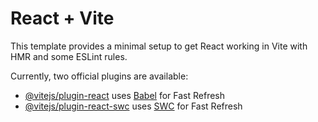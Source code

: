 # React + Vite

This template provides a minimal setup to get React working in Vite with HMR and some ESLint rules.

Currently, two official plugins are available:
<!-- 
1. awesome react component (swipper and keen-slider and react reating)
2. prallax (figed bg-image)
3. nvabar from tailwind

 -->

- [@vitejs/plugin-react](https://github.com/vitejs/vite-plugin-react/blob/main/packages/plugin-react/README.md) uses [Babel](https://babeljs.io/) for Fast Refresh
- [@vitejs/plugin-react-swc](https://github.com/vitejs/vite-plugin-react-swc) uses [SWC](https://swc.rs/) for Fast Refresh
